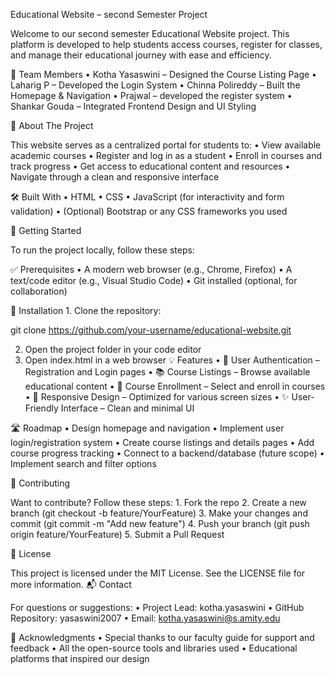 Educational Website – second Semester Project

Welcome to our second  semester Educational Website project. This platform is developed to help students access courses, register for classes, and manage their educational journey with ease and efficiency.

👥 Team Members • Kotha Yasaswini – Designed the Course Listing Page • Laharig P – Developed the Login System • Chinna Polireddy – Built the Homepage & Navigation • Prajwal – developed the register system • Shankar Gouda – Integrated Frontend Design and UI Styling

📌 About The Project

This website serves as a centralized portal for students to: • View available academic courses • Register and log in as a student • Enroll in courses and track progress • Get access to educational content and resources • Navigate through a clean and responsive interface

🛠 Built With • HTML • CSS • JavaScript (for interactivity and form validation) • (Optional) Bootstrap or any CSS frameworks you used

🚀 Getting Started

To run the project locally, follow these steps:

✅ Prerequisites • A modern web browser (e.g., Chrome, Firefox) • A text/code editor (e.g., Visual Studio Code) • Git installed (optional, for collaboration)

🔧 Installation 1. Clone the repository:

git clone https://github.com/your-username/educational-website.git

2.	Open the project folder in your code editor
3.	Open index.html in a web browser
💡 Features • 🔐 User Authentication – Registration and Login pages • 📚 Course Listings – Browse available educational content • 📝 Course Enrollment – Select and enroll in courses • 📱 Responsive Design – Optimized for various screen sizes • ✨ User-Friendly Interface – Clean and minimal UI

🛣 Roadmap • Design homepage and navigation • Implement user login/registration system • Create course listings and details pages • Add course progress tracking • Connect to a backend/database (future scope) • Implement search and filter options

🤝 Contributing

Want to contribute? Follow these steps: 1. Fork the repo 2. Create a new branch (git checkout -b feature/YourFeature) 3. Make your changes and commit (git commit -m "Add new feature") 4. Push your branch (git push origin feature/YourFeature) 5. Submit a Pull Request

📜 License

This project is licensed under the MIT License. See the LICENSE file for more information.
📬 Contact

For questions or suggestions: • Project Lead: kotha.yasaswini • GitHub Repository: yasaswini2007 • Email: kotha.yasaswini@s.amity.edu

🙏 Acknowledgments • Special thanks to our faculty guide for support and feedback • All the open-source tools and libraries used • Educational platforms that inspired our design
